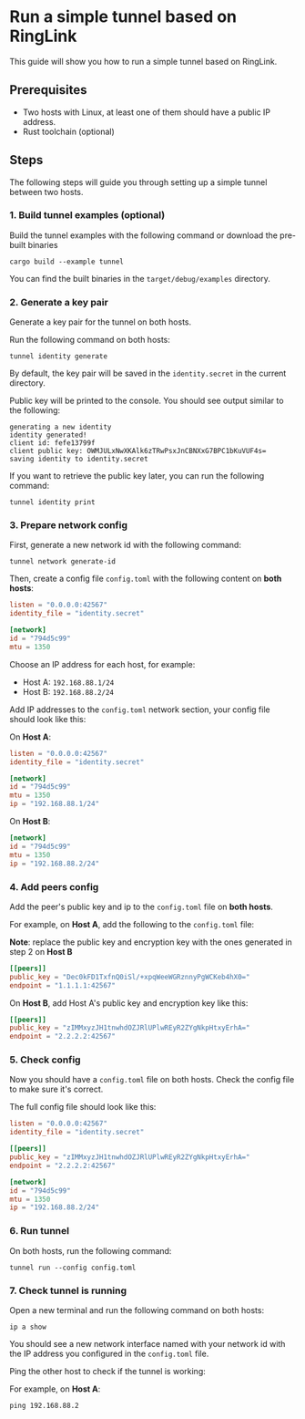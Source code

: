 # Run a simple tunnel based on RingLink

This guide will show you how to run a simple tunnel based on RingLink.

## Prerequisites

* Two hosts with Linux, at least one of them should have a public IP address.
* Rust toolchain (optional)

## Steps

The following steps will guide you through setting up a simple tunnel between two hosts.

### 1. Build tunnel examples (optional)

Build the tunnel examples with the following command or download the pre-built binaries

```shell
cargo build --example tunnel
```

You can find the built binaries in the `target/debug/examples` directory.

### 2. Generate a key pair

Generate a key pair for the tunnel on both hosts.

Run the following command on both hosts:

```shell
tunnel identity generate
```

By default, the key pair will be saved in the `identity.secret` in the current directory.

Public key will be printed to the console. You should see output similar to the following:

```text
generating a new identity
identity generated!
client id: fefe13799f
client public key: OWMJULxNwXKAlk6zTRwPsxJnCBNXxG7BPC1bKuVUF4s=
saving identity to identity.secret
```

If you want to retrieve the public key later, you can run the following command:

```shell
tunnel identity print
```

### 3. Prepare network config

First, generate a new network id with the following command:

```shell
tunnel network generate-id
```

Then, create a config file `config.toml` with the following content on **both hosts**:

```toml
listen = "0.0.0.0:42567"
identity_file = "identity.secret"

[network]
id = "794d5c99"
mtu = 1350
```

Choose an IP address for each host, for example:

* Host A: `192.168.88.1/24`
* Host B: `192.168.88.2/24`

Add IP addresses to the `config.toml` network section, your config file should look like this:

On **Host A**:

```toml
listen = "0.0.0.0:42567"
identity_file = "identity.secret"

[network]
id = "794d5c99"
mtu = 1350
ip = "192.168.88.1/24"
```

On **Host B**:

```toml
[network]
id = "794d5c99"
mtu = 1350
ip = "192.168.88.2/24"
```

### 4. Add peers config

Add the peer's public key and ip to the `config.toml` file on **both hosts**.

For example, on **Host A**, add the following to the `config.toml` file:

**Note**: replace the public key and encryption key with the ones generated in step 2 on **Host B**

```toml
[[peers]]
public_key = "Dec0kFD1TxfnQ0iSl/+xpqWeeWGRznnyPgWCKeb4hX0="
endpoint = "1.1.1.1:42567"
```

On **Host B**, add Host A's public key and encryption key like this:

```toml
[[peers]]
public_key = "zIMMxyzJH1tnwhdOZJRlUPlwREyR2ZYgNkpHtxyErhA="
endpoint = "2.2.2.2:42567"
```

### 5. Check config

Now you should have a `config.toml` file on both hosts. Check the config file to make sure it's correct.

The full config file should look like this:

```toml
listen = "0.0.0.0:42567"
identity_file = "identity.secret"

[[peers]]
public_key = "zIMMxyzJH1tnwhdOZJRlUPlwREyR2ZYgNkpHtxyErhA="
endpoint = "2.2.2.2:42567"

[network]
id = "794d5c99"
mtu = 1350
ip = "192.168.88.2/24"
```

### 6. Run tunnel

On both hosts, run the following command:

```shell
tunnel run --config config.toml
```

### 7. Check tunnel is running

Open a new terminal and run the following command on both hosts:

```shell
ip a show
```

You should see a new network interface named with your network id with the IP address you configured in the
`config.toml` file.

Ping the other host to check if the tunnel is working:

For example, on **Host A**:

```shell
ping 192.168.88.2
```
